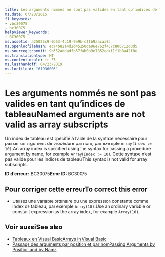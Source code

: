 ```yaml
---
title: Les arguments nommés ne sont pas valides en tant qu’indices de tableau
ms.date: 07/20/2015
f1_keywords:
- vbc30075
- bc30075
helpviewer_keywords:
- BC30075
ms.assetid: a25025c9-0763-4c19-9e9b-cffb9aacaa8a
ms.openlocfilehash: ecc4b82a4d2d45250da96e762f437c806712d0d5
ms.sourcegitcommit: 9b552addadfb57fab0b9e7852ed4f1f1b8a42f8e
ms.translationtype: HT
ms.contentlocale: fr-FR
ms.lasthandoff: 04/23/2019
ms.locfileid: "61936005"
---
```

# <a name="named-arguments-are-not-valid-as-array-subscripts"></a><span data-ttu-id="4e8e9-102">Les arguments nommés ne sont pas valides en tant qu’indices de tableau</span><span class="sxs-lookup"><span data-stu-id="4e8e9-102">Named arguments are not valid as array subscripts</span></span>
<span data-ttu-id="4e8e9-103">Un index de tableau est spécifié à l’aide de la syntaxe nécessaire pour passer un argument de procédure par nom, par exemple `Array(Index := 10)`.</span><span class="sxs-lookup"><span data-stu-id="4e8e9-103">An array index is specified using the syntax for passing a procedure argument by name, for example `Array(Index := 10)`.</span></span> <span data-ttu-id="4e8e9-104">Cette syntaxe n’est pas valide pour les indices de tableau.</span><span class="sxs-lookup"><span data-stu-id="4e8e9-104">This syntax is not valid for array subscripts.</span></span>  
  
 <span data-ttu-id="4e8e9-105">**ID d’erreur :** BC30075</span><span class="sxs-lookup"><span data-stu-id="4e8e9-105">**Error ID:** BC30075</span></span>  
  
## <a name="to-correct-this-error"></a><span data-ttu-id="4e8e9-106">Pour corriger cette erreur</span><span class="sxs-lookup"><span data-stu-id="4e8e9-106">To correct this error</span></span>  
  
- <span data-ttu-id="4e8e9-107">Utilisez une variable ordinaire ou une expression constante comme index de tableau, par exemple `Array(10)`.</span><span class="sxs-lookup"><span data-stu-id="4e8e9-107">Use an ordinary variable or constant expression as the array index, for example `Array(10)`.</span></span>  
  
## <a name="see-also"></a><span data-ttu-id="4e8e9-108">Voir aussi</span><span class="sxs-lookup"><span data-stu-id="4e8e9-108">See also</span></span>

- [<span data-ttu-id="4e8e9-109">Tableaux en Visual Basic</span><span class="sxs-lookup"><span data-stu-id="4e8e9-109">Arrays in Visual Basic</span></span>](~/docs/visual-basic/programming-guide/language-features/arrays/index.md)
- [<span data-ttu-id="4e8e9-110">Passage des arguments par position et par nom</span><span class="sxs-lookup"><span data-stu-id="4e8e9-110">Passing Arguments by Position and by Name</span></span>](../../visual-basic/programming-guide/language-features/procedures/passing-arguments-by-position-and-by-name.md)
